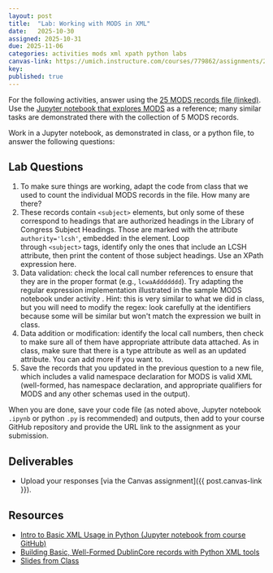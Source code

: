 ```yaml
---
layout: post
title:  "Lab: Working with MODS in XML"
date:   2025-10-30
assigned: 2025-10-31
due: 2025-11-06
categories: activities mods xml xpath python labs
canvas-link: https://umich.instructure.com/courses/779862/assignments/2877258
key: 
published: true
---
```


For the following activities, answer using the [25 MODS records file (linked)](https://github.com/morskyjezek/si676-2025-data/blob/main/data/xml/2018_lcwa_MODS_25.xml). Use the [Jupyter notebook that explores MODS](https://github.com/morskyjezek/si676-2025-data/blob/main/examples/xml-working-with-MODS.ipynb) as a reference; many similar tasks are demonstrated there with the collection of 5 MODS records.

Work in a Jupyter notebook, as demonstrated in class, or a python file, to answer the following questions:

## Lab Questions

1. To make sure things are working, adapt the code from class that we used to count the individual MODS records in the file. How many are there?
2. These records contain `<subject>` elements, but only some of these correspond to headings that are authorized headings in the Library of Congress Subject Headings. Those are marked with the attribute `authority='lcsh'`, embedded in the element. Loop through `<subject>` tags, identify only the ones that include an LCSH attribute, then print the content of those subject headings. Use an XPath expression here.
3. Data validation: check the local call number references to ensure that they are in the proper format (e.g., `lcwaAddddddd`). Try adapting the regular expression implementation illustrated in the sample MODS notebook under activity . Hint: this is very similar to what we did in class, but you will need to modify the regex: look carefully at the identifiers because some will be similar but won't match the expression we built in class. 
4. Data addition or modification: identify the local call numbers, then check to make sure all of them have appropriate attribute data attached. As in class, make sure that there is a type attribute as well as an updated attribute. You can add more if you want to.
5. Save the records that you updated in the previous question to a new file, which includes a valid namespace declaration for MODS is valid XML (well-formed, has namespace declaration, and appropriate qualifiers for MODS and any other schemas used in the output).

When you are done, save your code file (as noted above, Jupyter notebook `.ipynb` or python `.py` is recommended) and outputs, then add to your course GitHub repository and provide the URL link to the assignment as your submission.

## Deliverables

- Upload your responses [via the Canvas assignment]({{ post.canvas-link }}).

## Resources

- [Intro to Basic XML Usage in Python (Jupyter notebook from course GitHub)][basics-notebook]
- [Building Basic, Well-Formed DublinCore records with Python XML tools][xml-basic-dublincore]
- [Slides from Class][xml-slides]

[basics-notebook]: https://github.com/morskyjezek/si676-2025-data/blob/main/examples/xml-intro-basic-functions-ET.ipynb
[xml-basic-dublincore]: https://github.com/morskyjezek/si676-2025-data/blob/main/examples/xml-generate-basic-dublin-core.ipynb
[xml-slides]: https://docs.google.com/presentation/d/15DZTqOlTvtdKlj1000XAhOVwUySbnoucMYHgQUyOncY/edit?usp=sharing
